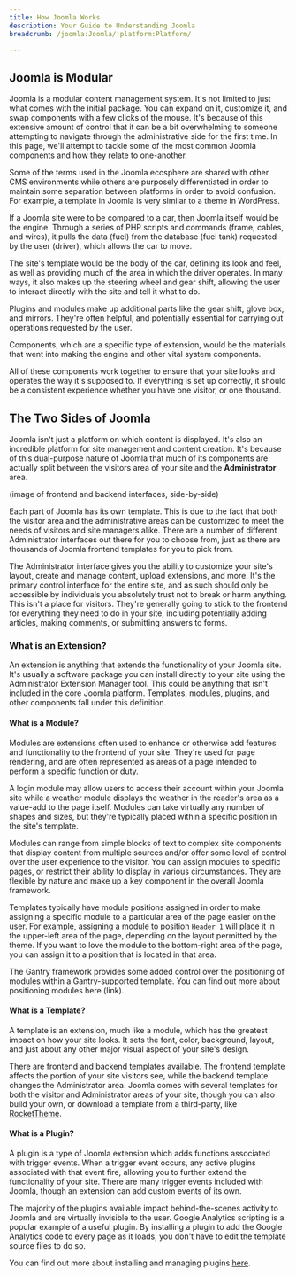 ```yaml
---
title: How Joomla Works
description: Your Guide to Understanding Joomla
breadcrumb: /joomla:Joomla/!platform:Platform/

---
```


Joomla is Modular
-----
Joomla is a modular content management system. It's not limited to just what comes with the initial package. You can expand on it, customize it, and swap components with a few clicks of the mouse. It's because of this extensive amount of control that it can be a bit overwhelming to someone attempting to navigate through the administrative side for the first time. In this page, we'll attempt to tackle some of the most common Joomla components and how they relate to one-another.

Some of the terms used in the Joomla ecosphere are shared with other CMS environments while others are purposely differentiated in order to maintain some separation between platforms in order to avoid confusion. For example, a template in Joomla is very similar to a theme in WordPress.

If a Joomla site were to be compared to a car, then Joomla itself would be the engine. Through a series of PHP scripts and commands (frame, cables, and wires), it pulls the data (fuel) from the database (fuel tank) requested by the user (driver), which allows the car to move.

The site's template would be the body of the car, defining its look and feel, as well as providing much of the area in which the driver operates. In many ways, it also makes up the steering wheel and gear shift, allowing the user to interact directly with the site and tell it what to do.

Plugins and modules make up additional parts like the gear shift, glove box, and mirrors. They're often helpful, and potentially essential for carrying out operations requested by the user.

Components, which are a specific type of extension, would be the materials that went into making the engine and other vital system components.

All of these components work together to ensure that your site looks and operates the way it's supposed to. If everything is set up correctly, it should be a consistent experience whether you have one visitor, or one thousand.

The Two Sides of Joomla
------
Joomla isn't just a platform on which content  is displayed. It's also an incredible platform for site management and content creation. It's because of this dual-purpose nature of Joomla that much of its components are actually split between the visitors area of your site and the **Administrator** area.

(image of frontend and backend interfaces, side-by-side)

Each part of Joomla has its own template. This is due to the fact that both the visitor area and the administrative areas can be customized to meet the needs of visitors and site managers alike. There are a number of different Administrator interfaces out there for you to choose from, just as there are thousands of  Joomla frontend templates for you to pick from.

The Administrator interface gives you the ability to customize your site's layout, create and manage content, upload extensions, and more. It's the primary control interface for the entire site, and as such should only be accessible by individuals you absolutely trust not to break or harm anything. This isn't a place for visitors. They're generally going to stick to the frontend for everything they need to do in your site, including potentially adding articles, making comments, or submitting answers to forms.

### What is an Extension?
An extension is anything that extends the functionality of your Joomla site. It's usually a software package you can install directly to your site using the Administrator Extension Manager tool. This could be anything that isn't included in the core Joomla platform. Templates, modules, plugins, and other components fall under this definition.

#### What is a Module?
Modules are extensions often used to enhance or otherwise add features and functionality to the frontend of your site. They're used for page rendering, and are often represented as areas of a page intended to perform a specific function or duty.

A login module may allow users to access their account within your Joomla site while a weather module displays the weather in the reader's area as a value-add to the page itself. Modules can take virtually any number of shapes and sizes, but they're typically placed within a specific position in the site's template.

Modules can range from simple blocks of text to complex site components that display content from multiple sources and/or offer some level of control over the user experience to the visitor. You can assign modules to specific pages, or restrict their ability to display in various circumstances. They are flexible by nature and make up a key component in the overall Joomla framework.

Templates typically have module positions assigned in order to make assigning a specific module to a particular area of the page easier on the user. For example, assigning a module to position `Header 1` will place it in the upper-left area of the page, depending on the layout permitted by the theme. If you want to love the module to the bottom-right area of the page, you can assign it to a position that is located in that area.

The Gantry framework provides some added control over the positioning of modules within a Gantry-supported template. You can find out more about positioning modules here (link).

#### What is a Template?
A template is an extension, much like a module, which has the greatest impact on how your site looks. It sets the font, color, background, layout, and just about any other major visual aspect of your site's design.

There are frontend and backend templates available. The frontend template affects the portion of your site visitors see, while the backend template changes the Administrator area. Joomla comes with several templates for both the visitor and Administrator areas of your site, though you can also build your own, or download a template from a third-party, like [RocketTheme][rockettheme].

#### What is a Plugin?
A plugin is a type of Joomla extension which adds functions associated with trigger events. When a trigger event occurs, any active plugins associated with that event fire, allowing you to further extend the functionality of your site. There are many trigger events included with Joomla, though an extension can add custom events of its own.

The majority of the plugins available impact behind-the-scenes activity to Joomla and are virtually invisible to the user. Google Analytics scripting is a popular example of a useful plugin. By installing a plugin to add the Google Analytics code to every page as it loads, you don't have to edit the template source files to do so.

You can find out more about installing and managing plugins [here][plugins].

[rockettheme]: http://www.rockettheme.com
[plugins]: extensions.md